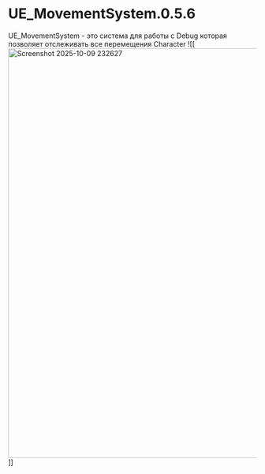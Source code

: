 # UE_MovementSystem.0.5.6
UE_MovementSystem - это система для работы с Debug которая позволяет отслеживать все перемещения Character
![[<img width="1524" height="830" alt="Screenshot 2025-10-09 232627" src="https://github.com/user-attachments/assets/3d25a87b-811e-4326-9820-1561fbea2136" />]]
